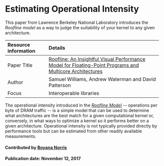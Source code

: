 # Estimating Operational Intensity

<!--deck start-->
This paper from Lawrence Berkeley National Laboratory introduces the *Roofline model* as a way to judge the suitability of your kernel to any given architecture.
<!--deck end-->

Resource information | Details 
:--- | :---  
Paper Title | [Roofline: An Insightful Visual Performance Model for Floating-Point Programs and Multicore Architectures](https://escholarship.org/uc/item/5tz795vq)
Author | Samuel Williams, Andrew Waterman and David Patterson
Focus | Interoperable libraries

The operational intensity introduced in the *[Roofline Model](https://escholarship.org/uc/item/5tz795vq)* -- operations per byte of DRAM traffic -- is a simple model that can be used to determine what architectures are the best match for a given computational kernel or,  conversely, in what ways to optimize a kernel so it performs better on a given architecture. Operational intensity is not typically provided directly by performance tools but can be estimated from other readily available measurements.

#### Contributed by [Boyana Norris](https://github.com/brnorris03)

#### Publication date: November 12, 2017

<!---
Publish: yes
Categories: performance
Topics: High-performance computing (HPC)
Tags: paper
Level: 2
Prerequisites: defaults
Aggregate: none
--->
